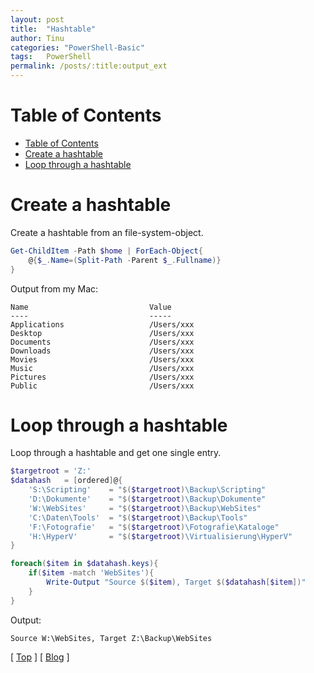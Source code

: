 ```yaml
---
layout: post
title:  "Hashtable"
author: Tinu
categories: "PowerShell-Basic"
tags:   PowerShell
permalink: /posts/:title:output_ext
---
```


# Table of Contents

- [Table of Contents](#table-of-contents)
- [Create a hashtable](#create-a-hashtable)
- [Loop through a hashtable](#loop-through-a-hashtable)

# Create a hashtable

Create a hashtable from an file-system-object.

````powershell
Get-ChildItem -Path $home | ForEach-Object{
    @{$_.Name=(Split-Path -Parent $_.Fullname)}
}
````

Output from my Mac:

````text
Name                           Value
----                           -----
Applications                   /Users/xxx
Desktop                        /Users/xxx
Documents                      /Users/xxx
Downloads                      /Users/xxx
Movies                         /Users/xxx
Music                          /Users/xxx
Pictures                       /Users/xxx
Public                         /Users/xxx
````

# Loop through a hashtable

Loop through a hashtable and get one single entry.

````powershell
$targetroot = 'Z:'
$datahash   = [ordered]@{
    'S:\Scripting'    = "$($targetroot)\Backup\Scripting"
    'D:\Dokumente'    = "$($targetroot)\Backup\Dokumente"
    'W:\WebSites'     = "$($targetroot)\Backup\WebSites"
    'C:\Daten\Tools'  = "$($targetroot)\Backup\Tools"
    'F:\Fotografie'   = "$($targetroot)\Fotografie\Kataloge"
    'H:\HyperV'       = "$($targetroot)\Virtualisierung\HyperV"
}
````

````powershell
foreach($item in $datahash.keys){
    if($item -match 'WebSites'){
        Write-Output "Source $($item), Target $($datahash[$item])"
    }
}
````

Output:

````text
Source W:\WebSites, Target Z:\Backup\WebSites
````

[ [Top](#table-of-contents) ] [ [Blog](../categories.html) ]